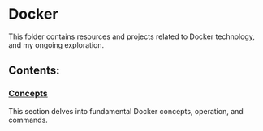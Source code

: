 # Docker

This folder contains resources and projects related to Docker technology, and my ongoing exploration.

## Contents:

### [Concepts](./Concepts/)

This section delves into fundamental Docker concepts, operation, and commands.